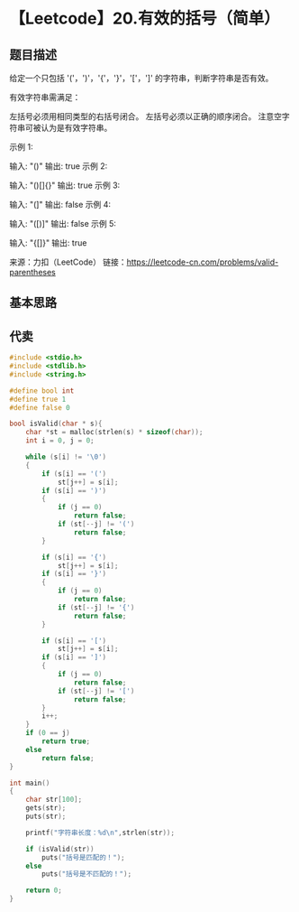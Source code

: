 # 【Leetcode】20.有效的括号（简单）

## 题目描述

给定一个只包括 '('，')'，'{'，'}'，'['，']' 的字符串，判断字符串是否有效。

有效字符串需满足：

左括号必须用相同类型的右括号闭合。
左括号必须以正确的顺序闭合。
注意空字符串可被认为是有效字符串。

示例 1:

输入: "()"
输出: true
示例 2:

输入: "()[]{}"
输出: true
示例 3:

输入: "(]"
输出: false
示例 4:

输入: "([)]"
输出: false
示例 5:

输入: "{[]}"
输出: true

来源：力扣（LeetCode）
链接：https://leetcode-cn.com/problems/valid-parentheses

## 基本思路

## 代卖

```c
#include <stdio.h>
#include <stdlib.h>
#include <string.h>

#define bool int
#define true 1
#define false 0

bool isValid(char * s){
    char *st = malloc(strlen(s) * sizeof(char));
    int i = 0, j = 0;

    while (s[i] != '\0')
    {
        if (s[i] == '(')
            st[j++] = s[i];
        if (s[i] == ')')
        {
            if (j == 0)
                return false;
            if (st[--j] != '(')
                return false;
        }

        if (s[i] == '{')
            st[j++] = s[i];
        if (s[i] == '}')
        {
            if (j == 0)
                return false;
            if (st[--j] != '{')
                return false;
        }

        if (s[i] == '[')
            st[j++] = s[i];
        if (s[i] == ']')
        {
            if (j == 0)
                return false;
            if (st[--j] != '[')
                return false;
        }
        i++;
    }
    if (0 == j)
        return true;
    else 
        return false;
}

int main()
{
    char str[100];
    gets(str);
    puts(str);

    printf("字符串长度：%d\n",strlen(str));

    if (isValid(str))
        puts("括号是匹配的！");
    else 
        puts("括号是不匹配的！");

    return 0;
}
```